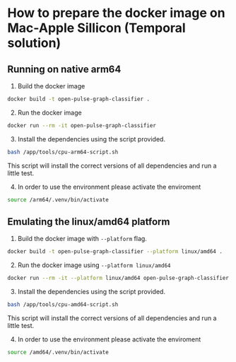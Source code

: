 # How to prepare the docker image on Mac-Apple Sillicon (Temporal solution)

## Running on native arm64

1. Build the docker image

``` bash
docker build -t open-pulse-graph-classifier .
```

2. Run the docker image

``` bash
docker run --rm -it open-pulse-graph-classifier
```

3. Install the dependencies using the script provided.

``` bash
bash /app/tools/cpu-arm64-script.sh
```

This script will install the correct versions of all dependencies and run a little test.

4. In order to use the environment please activate the enviroment

```bash
source /arm64/.venv/bin/activate
```

## Emulating the linux/amd64 platform

1. Build the docker image with `--platform` flag.

``` bash
docker build -t open-pulse-graph-classifier --platform linux/amd64 .
```

2. Run the docker image using `--platform linux/amd64`

``` bash
docker run --rm -it --platform linux/amd64 open-pulse-graph-classifier
```

3. Install the dependencies using the script provided.

``` bash
bash /app/tools/cpu-amd64-script.sh
```

This script will install the correct versions of all dependencies and run a little test.

4. In order to use the environment please activate the enviroment

```bash
source /amd64/.venv/bin/activate
```
